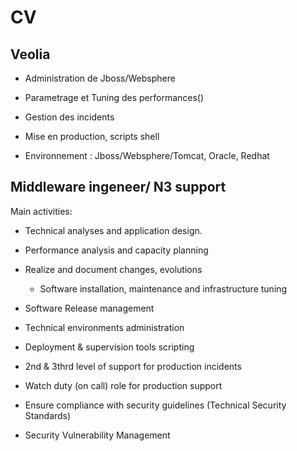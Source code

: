 CV 
========

Veolia
----------
- Administration de Jboss/Websphere
- Parametrage et Tuning des performances()
- Gestion des incidents
- Mise en production, scripts shell

- Environnement : Jboss/Websphere/Tomcat, Oracle, Redhat


Middleware ingeneer/ N3 support
-------------------------------------

Main activities:
- Technical analyses and application design.

 - Performance analysis and capacity planning

- Realize and document changes, evolutions

  - Software installation, maintenance and infrastructure tuning

 - Software Release management

  - Technical environments administration

  - Deployment & supervision tools scripting

   - 2nd & 3thrd level of support for production incidents

  - Watch duty (on call) role for production support

 - Ensure compliance with security guidelines (Technical Security Standards)

- Security Vulnerability Management
